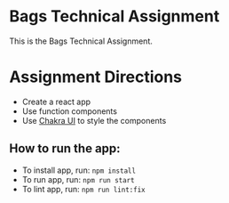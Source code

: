 # Bags Technical Assignment

This is the Bags Technical Assignment.


# Assignment Directions

-   Create a react app
-   Use function components
-   Use [Chakra UI](https://chakra-ui.com/) to style the components


## How to run the app:

- To install app, run: 
`npm install`
- To run app, run:
`npm run start`
- To lint app, run:
`npm run lint:fix`
